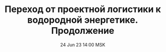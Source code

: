 ---
title: "Переход от проектной логистики к водородной энергетике. Продолжение"
date: "24 Jun 23 14:00 MSK"
draft: false
speakers: ["maksim-savitenko"]
---
